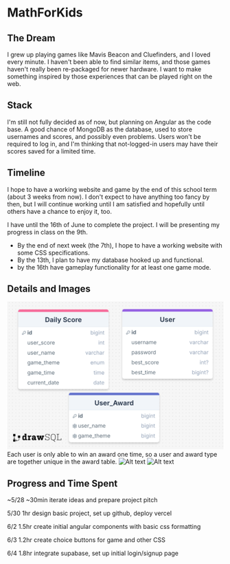 # MathForKids

## The Dream

I grew up playing games like Mavis Beacon and Cluefinders, and I loved every minute. I haven't been able to find similar items, and those games haven't really been re-packaged for newer hardware. I want to make something inspired by those experiences that can be played right on the web.

## Stack

I'm still not fully decided as of now, but planning on Angular as the code base. A good chance of MongoDB as the database, used to store usernames and scores, and possibly even problems. Users won't be required to log in, and I'm thinking that not-logged-in users may have their scores saved for a limited time.

## Timeline

I hope to have a working website and game by the end of this school term (about 3 weeks from now). I don't expect to have anything too fancy by then, but I will continue working until I am satisfied and hopefully until others have a chance to enjoy it, too.

I have until the 16th of June to complete the project. I will be presenting my progress in class on the 9th.

- By the end of next week (the 7th), I hope to have a working website with some CSS specifications.
- By the 13th, I plan to have my database hooked up and functional.
- by the 16th have gameplay functionality for at least one game mode.

## Details and Images

![Alt text](./images/erd_image)
Each user is only able to win an award one time, so a user and award type are together unique in the award table.
![Alt text](./images/gameplay.png)
![Alt text](./images/pageDesigns.png)

## Progress and Time Spent

~5/28 ~30min iterate ideas and prepare project pitch

5/30 1hr design basic project, set up github, deploy vercel

6/2 1.5hr create initial angular components with basic css formatting

6/3 1.2hr create choice buttons for game and other CSS

6/4 1.8hr integrate supabase, set up initial login/signup page
